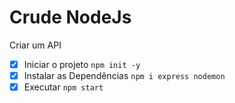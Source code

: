 # Crude NodeJs


Criar um API

- [x] Iniciar o projeto `npm init -y`
- [x] Instalar as Dependências `npm i express nodemon`
- [x] Executar `npm start`